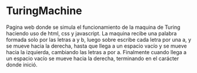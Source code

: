 # TuringMachine
Pagina web donde se simula el funcionamiento de la maquina de Turing haciendo uso de html, css y javascript.
La maquina recibe una palabra formada solo por las letras a y b, luego sobre escribe cada letra por una a, y se mueve hacia la derecha, hasta que llega a un espacio vacío y se mueve hacia la izquierda, cambiando las letras a por a. Finalmente cuando llega a un espacio vacío se mueve hacia la derecha, terminando en el carácter donde inició.
